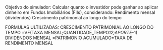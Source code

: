 Objetivo do simulador:
Calcular quanto o investidor pode ganhar ao aplicar dinheiro em Fundos Imobiliários (FIIs), considerando:
Rendimento mensal (dividendos)
Crescimento patrimonial ao longo do tempo

FORMULAS ULTILIZADAS:
CRESCIMENTO PATRIMONIAL AO LONGO DO TEMPO  =VF(TAXA MENSAL;QUANTIDADE_TEMPO*12;APORTE*-1)
DIVIDENDOS MENSAL =PATRIMONIO ACUMULADO*TAXA DE RENDIMENTO MENSAL 

